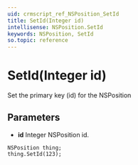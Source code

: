 ```yaml
---
uid: crmscript_ref_NSPosition_SetId
title: SetId(Integer id)
intellisense: NSPosition.SetId
keywords: NSPosition, SetId
so.topic: reference
---
```


# SetId(Integer id)

Set the primary key (id) for the NSPosition

## Parameters

* **id** Integer NSPosition id.

```crmscript
NSPosition thing;
thing.SetId(123);
```


